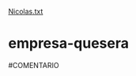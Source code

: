 [Nicolas.txt](https://github.com/El-colibri-grupo-mintic2022/empresa-quesera/files/9389130/Nicolas.txt)
# empresa-quesera
#COMENTARIO
